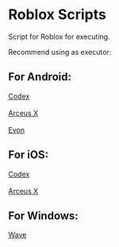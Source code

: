 # Roblox Scripts

Script for Roblox for executing.

Recommend using as executor:

<h2> For Android: </h2>

[Codex](https://loot-links.com/s?fIjL) <br> <br>
[Arceus X](https://www.mediafire.com/file/uhep5jijx7f8eei/Roblox_Arceus_X_NEO_1.3.5_bypass.apk/file) <br> <br>
[Evon](https://linkvertise.com/93270/evon-android-download?o=sharing)

<h2> For iOS: </h2>

[Codex](https://loot-link.com/s?oaRn) <br> <br>
[Arceus X](https://loot-links.com/s?mY0o)

<h2> For Windows: </h2>

[Wave](https://cdn.getwave.gg/WaveInstaller.exe)
